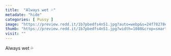 ```yaml
---
title:  "Always wet 💦"
metadate: "hide"
categories: [ Pussy ]
image: "https://preview.redd.it/1b7pbedfs4n51.jpg?auto=webp&s=24f78278ed5a4f6c970ddf83185dcf32750e28ba"
thumb: "https://preview.redd.it/1b7pbedfs4n51.jpg?width=1080&crop=smart&auto=webp&s=0a605b7a93ba23f8c340cf038552b84b8d0139d9"
visit: ""
---
```

Always wet 💦
